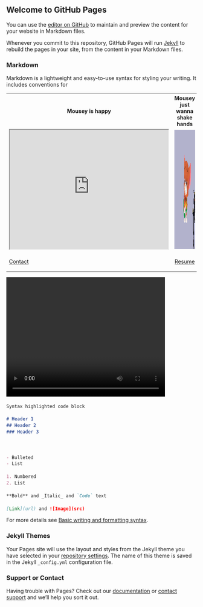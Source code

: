 ## Welcome to GitHub Pages

You can use the [editor on GitHub](https://github.com/ArcAids/ArcAids.github.io/edit/main/index.md) to maintain and preview the content for your website in Markdown files.

Whenever you commit to this repository, GitHub Pages will run [Jekyll](https://jekyllrb.com/) to rebuild the pages in your site, from the content in your Markdown files.

### Markdown
<html>

<head>
  <title>Arpit Sharma</title>
  <link rel="stylesheet" href="design.css">
</head>

<p>
Markdown is a lightweight and easy-to-use syntax for styling your writing. It includes conventions for
</p>

<table style="width:100%">
<tr>
    <th><center>Mousey is happy</center></th>
    <th><center>Mousey just wanna shake hands</center></th>
</tr>
<tr>
    <td>
    <iframe width="420" height="315"
    src="https://www.youtube.com/embed/tgbNymZ7vqY"> video description?
    </iframe>
    </td>
    <td>
    <img width="420" height="315" src="./Assets/MouseyComingForYa.gif">
    </td>
</tr>
<tr>
<td>

<a href="https://arcaids.github.io/Pages/Contact.html">Contact</a>

</td>
<td align = center>
<a href="https://arcaids.github.io/Pages/Resume.html">Resume</a>
</td>
</tr> 
</table>

<video width="420" height="315" controls>
  <source src="./Assets/MouseyTransitions.webm" type="video/webm">
Your browser does not support the video tag.
</video>
</html>


```markdown
Syntax highlighted code block

# Header 1
## Header 2
### Header 3



- Bulleted
- List

1. Numbered
2. List

**Bold** and _Italic_ and `Code` text

[Link](url) and ![Image](src)
```

For more details see [Basic writing and formatting syntax](https://docs.github.com/en/github/writing-on-github/getting-started-with-writing-and-formatting-on-github/basic-writing-and-formatting-syntax).

### Jekyll Themes

Your Pages site will use the layout and styles from the Jekyll theme you have selected in your [repository settings](https://github.com/ArcAids/ArcAids.github.io/settings/pages). The name of this theme is saved in the Jekyll `_config.yml` configuration file.

### Support or Contact

Having trouble with Pages? Check out our [documentation](https://docs.github.com/categories/github-pages-basics/) or [contact support](https://support.github.com/contact) and we’ll help you sort it out.
